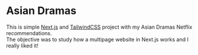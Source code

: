# Asian Dramas

This is simple [Next.js](https://nextjs.org/) and [TailwindCSS](https://tailwindcss.com/) project with my Asian Dramas Netflix recommendations.<br>
The objective was to study how a multipage website in Next.js works and I really liked it!


